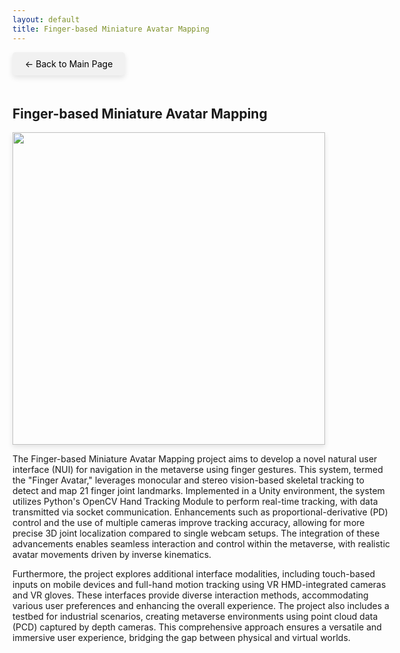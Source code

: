 ```yaml
---
layout: default
title: Finger-based Miniature Avatar Mapping
---
```


<style>
  .back-button {
    font-size: 1em;
    display: inline-block;
    margin-bottom: 20px;
    text-decoration: none;
    color: #000;
    background-color: #f1f1f1;
    padding: 10px 20px;
    border-radius: 5px;
    box-shadow: 0 4px 8px rgba(0, 0, 0, 0.1);
  }

  .content {
    width: 120%;
  }

  .img-shadow {
    width: 500px; /* Adjust the width as needed */
    height: auto;
    box-shadow: 0 4px 8px rgba(0, 0, 0, 0.1);
  }

    /* Mobile Styles */
  @media (max-width: 768px) {
    .content {
      width: 100%; /* 모바일 화면에서는 100%로 변경 */
    }

    .img-shadow {
      width: 100%; /* 이미지도 모바일 화면에 맞게 100%로 변경 */
    }
  }
</style>


<a href="{{ '/' | relative_url }}" class="back-button">← Back to Main Page</a>

<div class="content">

<h2>Finger-based Miniature Avatar Mapping</h2>
<img src="{{ '/images/Finger-based miniature avatar mapping.gif' | relative_url }}" class="img-shadow">

<p>The Finger-based Miniature Avatar Mapping project aims to develop a novel natural user interface (NUI) for navigation in the metaverse using finger gestures. This system, termed the "Finger Avatar," leverages monocular and stereo vision-based skeletal tracking to detect and map 21 finger joint landmarks. Implemented in a Unity environment, the system utilizes Python's OpenCV Hand Tracking Module to perform real-time tracking, with data transmitted via socket communication. Enhancements such as proportional-derivative (PD) control and the use of multiple cameras improve tracking accuracy, allowing for more precise 3D joint localization compared to single webcam setups. The integration of these advancements enables seamless interaction and control within the metaverse, with realistic avatar movements driven by inverse kinematics.</p>

<p>Furthermore, the project explores additional interface modalities, including touch-based inputs on mobile devices and full-hand motion tracking using VR HMD-integrated cameras and VR gloves. These interfaces provide diverse interaction methods, accommodating various user preferences and enhancing the overall experience. The project also includes a testbed for industrial scenarios, creating metaverse environments using point cloud data (PCD) captured by depth cameras. This comprehensive approach ensures a versatile and immersive user experience, bridging the gap between physical and virtual worlds.</p>

</div>
